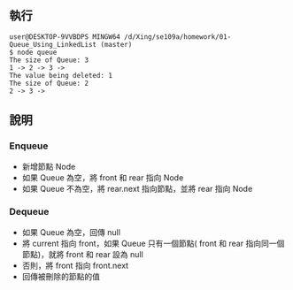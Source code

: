 ## 執行
```
user@DESKTOP-9VVBDPS MINGW64 /d/Xing/se109a/homework/01-Queue_Using_LinkedList (master)
$ node queue
The size of Queue: 3
1 -> 2 -> 3 -> 
The value being deleted: 1
The size of Queue: 2
2 -> 3 -> 
```

## 說明

### Enqueue
* 新增節點 Node
* 如果 Queue 為空，將 front 和 rear 指向 Node
* 如果 Queue 不為空，將 rear.next 指向節點，並將 rear 指向 Node

### Dequeue
* 如果 Queue 為空，回傳 null
* 將 current 指向 front，如果 Queue 只有一個節點( front 和 rear 指向同一個節點)，就將 front 和 rear 設為 null
* 否則，將 front 指向 front.next
* 回傳被刪除的節點的值